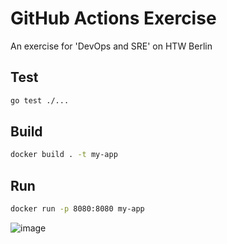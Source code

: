 # GitHub Actions Exercise

An exercise for 'DevOps and SRE' on HTW Berlin

## Test

```bash
go test ./...
```

## Build

```bash
docker build . -t my-app
```

## Run

```bash
docker run -p 8080:8080 my-app
```
![image](https://user-images.githubusercontent.com/84394566/141984586-86df0934-99b3-4899-9112-846f0b57da0c.png)

